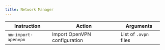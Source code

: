 ```yaml
---
title: Network Manager
---
```


| Instruction         | Action                       | Arguments             |
| ------------------- | ---------------------------- | --------------------- |
| `nm-import-openvpn` | Import OpenVPN configuration | List of `.ovpn` files |
